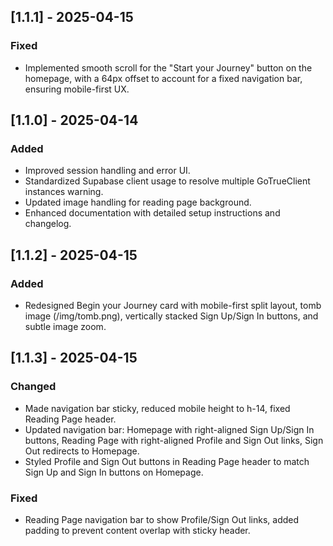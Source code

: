 ## [1.1.1] - 2025-04-15

### Fixed

- Implemented smooth scroll for the "Start your Journey" button on the homepage, with a 64px offset to account for a fixed navigation bar, ensuring mobile-first UX.

## [1.1.0] - 2025-04-14

### Added

- Improved session handling and error UI.
- Standardized Supabase client usage to resolve multiple GoTrueClient instances warning.
- Updated image handling for reading page background.
- Enhanced documentation with detailed setup instructions and changelog.

## [1.1.2] - 2025-04-15

### Added

- Redesigned Begin your Journey card with mobile-first split layout, tomb image (/img/tomb.png), vertically stacked Sign Up/Sign In buttons, and subtle image zoom.

## [1.1.3] - 2025-04-15

### Changed

- Made navigation bar sticky, reduced mobile height to h-14, fixed Reading Page header.
- Updated navigation bar: Homepage with right-aligned Sign Up/Sign In buttons, Reading Page with right-aligned Profile and Sign Out links, Sign Out redirects to Homepage.
- Styled Profile and Sign Out buttons in Reading Page header to match Sign Up and Sign In buttons on Homepage.

### Fixed

- Reading Page navigation bar to show Profile/Sign Out links, added padding to prevent content overlap with sticky header.
